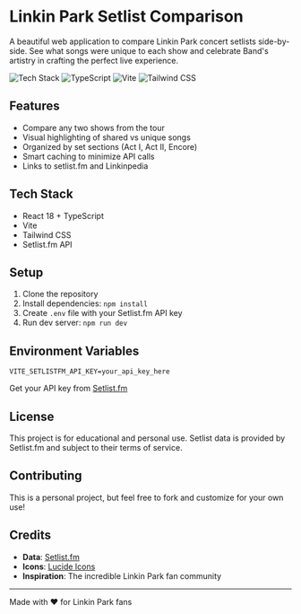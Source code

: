 # Linkin Park Setlist Comparison

A beautiful web application to compare Linkin Park concert setlists side-by-side. See what songs were unique to each show and celebrate Band's artistry in crafting the perfect live experience.

![Tech Stack](https://img.shields.io/badge/React-18-blue)
![TypeScript](https://img.shields.io/badge/TypeScript-5-blue)
![Vite](https://img.shields.io/badge/Vite-6-purple)
![Tailwind CSS](https://img.shields.io/badge/TailwindCSS-3-cyan)
## Features

- Compare any two shows from the tour
- Visual highlighting of shared vs unique songs
- Organized by set sections (Act I, Act II, Encore)
- Smart caching to minimize API calls
- Links to setlist.fm and Linkinpedia

## Tech Stack

- React 18 + TypeScript
- Vite
- Tailwind CSS
- Setlist.fm API

## Setup

1. Clone the repository
2. Install dependencies: `npm install`
3. Create `.env` file with your Setlist.fm API key
4. Run dev server: `npm run dev`

## Environment Variables
```
VITE_SETLISTFM_API_KEY=your_api_key_here
```

Get your API key from [Setlist.fm](https://api.setlist.fm/docs/1.0/index.html)

## License

This project is for educational and personal use. Setlist data is provided by Setlist.fm and subject to their terms of service.


## Contributing

This is a personal project, but feel free to fork and customize for your own use!


## Credits

- **Data**: [Setlist.fm](https://www.setlist.fm/)
- **Icons**: [Lucide Icons](https://lucide.dev/)
- **Inspiration**: The incredible Linkin Park fan community

---

Made with ❤️ for Linkin Park fans
